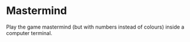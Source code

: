# Mastermind
Play the game mastermind (but with numbers instead of colours) inside a computer terminal.
